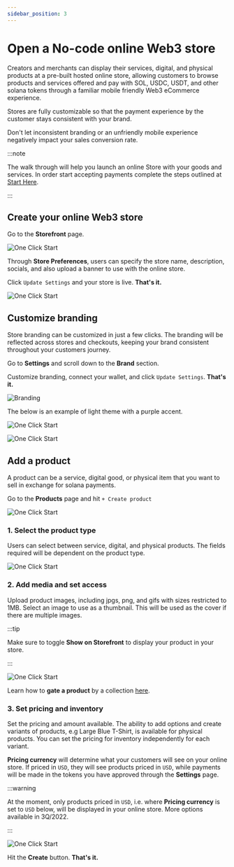 ```yaml
---
sidebar_position: 3
---
```


# Open a No-code online Web3 store

Creators and merchants can display their services, digital, and physical products at a pre-built hosted online store, allowing customers to browse products and services offered and pay with SOL, USDC, USDT, and other solana tokens through a familiar mobile friendly Web3 eCommerce experience.

Stores are fully customizable so that the payment experience by the customer stays consistent with your brand.

Don't let inconsistent branding or an unfriendly mobile experience negatively impact your sales conversion rate.

:::note

The walk through will help you launch an online Store with your goods and services. In order start accepting payments complete the steps outlined at [Start Here](/guides/start-here).

:::

## Create your online Web3 store

Go to the **Storefront** page.

<div style={{textAlign: 'center', padding: '20px'}}>

![One Click Start](/img/guides/store-preferences-0.png)

</div>

Through **Store Preferences**, users can specify the store name, description, socials, and also upload a banner to use with the online store.

Click `Update Settings` and your store is live. **That's it.**

<div style={{textAlign: 'center', padding: '20px'}}>

![One Click Start](/img/guides/store-preferences-1.png)

</div>


## Customize branding
Store branding can be customized in just a few clicks. The branding will be reflected across stores and checkouts, keeping your brand consistent throughout your customers journey.

Go to **Settings** and scroll down to the **Brand** section.

Customize branding, connect your wallet, and click `Update Settings`. **That's it.**

<div style={{textAlign: 'center', padding: '20px'}}>

![Branding](/img/guides/store-branding.png)

</div>

The below is an example of light theme with a purple accent.

<div style={{textAlign: 'center', padding: '20px'}}>

![One Click Start](/img/guides/customized-storefront.png)

</div>

<div style={{textAlign: 'center', padding: '20px'}}>

![One Click Start](/img/guides/customized-checkout.png)

</div>

## Add a product

A product can be a service, digital good, or physical item that you want to sell in exchange for solana payments.

Go to the **Products** page and hit ``+ Create product``

<div style={{textAlign: 'center', padding: '20px'}}>

![One Click Start](/img/guides/store-products-page.png)

</div>

### 1. Select the product type

Users can select between service, digital, and physical products. The fields required will be dependent on the product type.

<div style={{textAlign: 'center', padding: '20px'}}>

![One Click Start](/img/guides/store-products-type.png)

</div>

### 2. Add media and set access

Upload product images, including jpgs, png, and gifs with sizes restricted to 1MB. Select an image to use as a thumbnail. This will be used as the cover if there are multiple images.

:::tip

Make sure to toggle **Show on Storefront** to display your product in your store.

:::

<div style={{textAlign: 'center', padding: '20px'}}>

![One Click Start](/img/guides/store-products-media.png)

</div>

Learn how to **gate a product** by a collection [here](../guides/products#gate-products-by-nft-collections).

### 3. Set pricing and inventory

Set the pricing and amount available. The ability to add options and create variants of products, e.g Large Blue T-Shirt, is available for physical products. You can set the pricing for inventory independently for each variant.

**Pricing currency** will determine what your customers will see on your online store. If priced in `USD`, they will see products priced in `USD`, while payments will be made in the tokens you have approved through the **Settings** page.

:::warning

At the moment, only products priced in `USD`, i.e. where **Pricing currency** is set to `USD` below, will be displayed in your online store. More options available in 3Q/2022.

:::

<div style={{textAlign: 'center', padding: '20px'}}>

![One Click Start](/img/guides/store-products-pricing.png)

</div>


Hit the **Create** button. **That's it.**